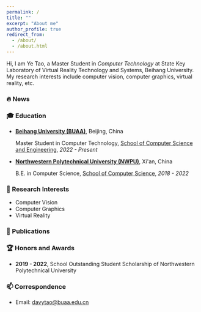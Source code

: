 ```yaml
---
permalink: /
title: ""
excerpt: "About me"
author_profile: true
redirect_from: 
  - /about/
  - /about.html
---
```


Hi, I am Ye Tao, a Master Student in *Computer  Technology* at State Key Laboratory of Virtual Reality Technology and Systems, Beihang University.
My research interests include computer vision, computer graphics, virtual reality, etc.

### 🔥 News

### 🎓 Education
- **[Beihang University (BUAA)](https://buaa.edu.cn/)**, Beijing, China
  
  Master Student in Computer Technology, [School of Computer Science and Engineering](http://scse.buaa.edu.cn/), *2022 - Present*
- **[Northwestern Polytechnical University (NWPU)](https://www.nwpu.edu.cn/)**, Xi'an, China
  
  B.E. in Computer Science, [School of Computer Science](https://jsj.nwpu.edu.cn/), *2018 - 2022*


### 🔭 Research Interests
- Computer Vision
- Computer Graphics
- Virtual Reality

### 📖 Publications


### 🏆 Honors and Awards
- **2019 - 2022**, School Outstanding Student Scholarship of Northwestern Polytechnical University

### 📫 Correspondence
- Email: [davytao@buaa.edu.cn](mailto:davytao@buaa.edu.cn)

